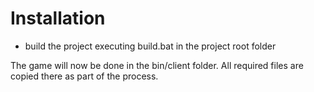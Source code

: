 
Installation
================

- build the project executing build.bat in the project root folder

The game will now be done in the bin/client folder.
All required files are copied there as part of the process.
